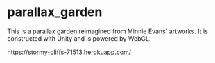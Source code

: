 # parallax_garden
This is a parallax garden reimagined from Minnie Evans' artworks. It is constructed with Unity and is powered by WebGL.

https://stormy-cliffs-71513.herokuapp.com/
